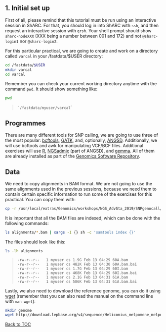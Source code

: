 ## 1. Initial set up
First of all, please remind that this tutorial must be run using an interactive session in ShARC. For that, you should log in into ShARC with `ssh`, and then request an interactive session with `qrsh`. Your shell prompt should show `sharc-nodeXXX` (XXX being a number between 001 and 172) and not `@sharc-login1` nor `@sharc-login2`.

For this particular practical, we are going to create and work on a directory called `varcal` in your /fastdata/$USER directory:
```bash
cd /fastdata/$USER
mkdir varcal
cd varcal
```
Remember you can check your current working directory anytime with the command `pwd`.
It should show something like:
```bash
pwd
```
>`´/fastdata/myuser/varcal`´<br>

## Programmes
There are many different tools for SNP calling, we are going to use three of the most popular: [bcftools](http://www.htslib.org/), [GATK](https://software.broadinstitute.org/gatk/), and, optionally, [ANGSD](http://www.popgen.dk/angsd/index.php/ANGSD). Additionally, we will use bcftools and awk for manipulating VCF/BCF files. Additional exercises will use [R](https://cran.r-project.org/), [NGSadmix](http://www.popgen.dk/software/index.php/NgsAdmix) (part of ANGSD), and [gemma](http://www.xzlab.org/software.html). All of them are already installed as part of the [Genomics Software Repository](http://soria-carrasco.staff.shef.ac.uk/softrepo/).

## Data
We need to copy alignments in BAM format. We are not going to use the same alignments used in the previous sessions, because we need them to contain certain specific information to run some of the exercises for this practical. You can copy them with:
```bash
cp -r /usr/local/extras/Genomics/workshops/NGS_AdvSta_2019/SNPgenocall/alignments_hisat2 ./alignments
```
It is important that all the BAM files are indexed, which can be done with the following commands:
```bash
ls alignments/*.bam | xargs -I {} sh -c 'samtools index {}'
```
The files should look like this:
```bash
ls -lh alignments
```
>``-rw-r--r--   1 myuser cs 1.9G Feb 13 04:29 60A.bam``<br>
>``-rw-r--r--   1 myuser cs 482K Feb 13 04:30 60A.bam.bai``<br>
>``-rw-r--r--   1 myuser cs 1.7G Feb 13 04:29 60I.bam``<br>
>``-rw-r--r--   1 myuser cs 468K Feb 13 04:29 60I.bam.bai``<br>
>``-rw-r--r--   1 myuser cs 2.1G Feb 13 04:31 61A.bam``<br>
>``-rw-r--r--   1 myuser cs 586K Feb 13 04:31 61A.bam.bai``<br>

Lastly, we also need to download the reference genome, you can do it using [wget](https://www.gnu.org/software/wget/manual/wget.html) (remember that you can also read the manual on the command line with `man wget`):
```bash
mkdir genome
wget http://download.lepbase.org/v4/sequence/Heliconius_melpomene_melpomene_Hmel2_-_scaffolds.fa.gz -O genome/Hmel2.fa.gz
```
[Back to TOC](index.md)
